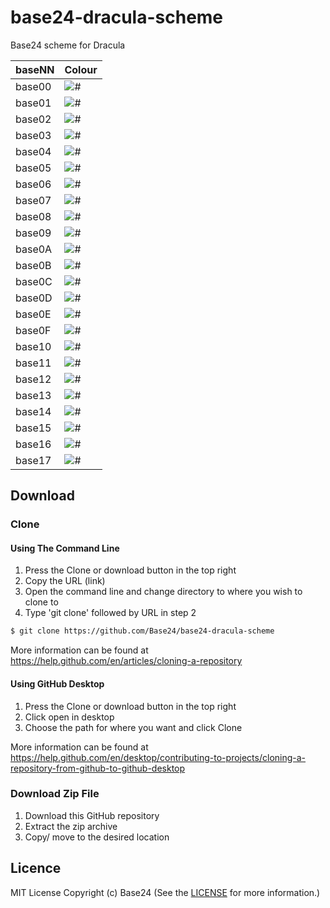 # base24-dracula-scheme

Base24 scheme for Dracula

|baseNN|Colour|
|---|---|
|base00|![#](https://placehold.it/25/21222C/000000?text=+)
|base01|![#](https://placehold.it/25/282A36/000000?text=+)
|base02|![#](https://placehold.it/25/3a3c4e/000000?text=+)
|base03|![#](https://placehold.it/25/4d4f68/000000?text=+)
|base04|![#](https://placehold.it/25/626483/000000?text=+)
|base05|![#](https://placehold.it/25/e9e9f4/000000?text=+)
|base06|![#](https://placehold.it/25/F8F8F2/000000?text=+)
|base07|![#](https://placehold.it/25/FFFFFF/000000?text=+)
|base08|![#](https://placehold.it/25/FF5555/000000?text=+)
|base09|![#](https://placehold.it/25/F1FA8C/000000?text=+)
|base0A|![#](https://placehold.it/25/ebff87/000000?text=+)
|base0B|![#](https://placehold.it/25/50FA7B/000000?text=+)
|base0C|![#](https://placehold.it/25/8BE9FD/000000?text=+)
|base0D|![#](https://placehold.it/25/BD93F9/000000?text=+)
|base0E|![#](https://placehold.it/25/FF79C6/000000?text=+)
|base0F|![#](https://placehold.it/25/00f769/000000?text=+)
|base10|![#](https://placehold.it/25/1d1d26/000000?text=+)
|base11|![#](https://placehold.it/25/1b1b23/000000?text=+)
|base12|![#](https://placehold.it/25/FF6E6E/000000?text=+)
|base13|![#](https://placehold.it/25/FFFFA5/000000?text=+)
|base14|![#](https://placehold.it/25/69FF94/000000?text=+)
|base15|![#](https://placehold.it/25/A4FFFF/000000?text=+)
|base16|![#](https://placehold.it/25/D6ACFF/000000?text=+)
|base17|![#](https://placehold.it/25/FF92DF/000000?text=+)

## Download
### Clone
#### Using The Command Line
1. Press the Clone or download button in the top right
2. Copy the URL (link)
3. Open the command line and change directory to where you wish to
clone to
4. Type 'git clone' followed by URL in step 2
```bash
$ git clone https://github.com/Base24/base24-dracula-scheme
```

More information can be found at
<https://help.github.com/en/articles/cloning-a-repository>

#### Using GitHub Desktop
1. Press the Clone or download button in the top right
2. Click open in desktop
3. Choose the path for where you want and click Clone

More information can be found at
<https://help.github.com/en/desktop/contributing-to-projects/cloning-a-repository-from-github-to-github-desktop>

### Download Zip File

1. Download this GitHub repository
2. Extract the zip archive
3. Copy/ move to the desired location


## Licence
MIT License
Copyright (c) Base24
(See the [LICENSE](/LICENSE.md) for more information.)
